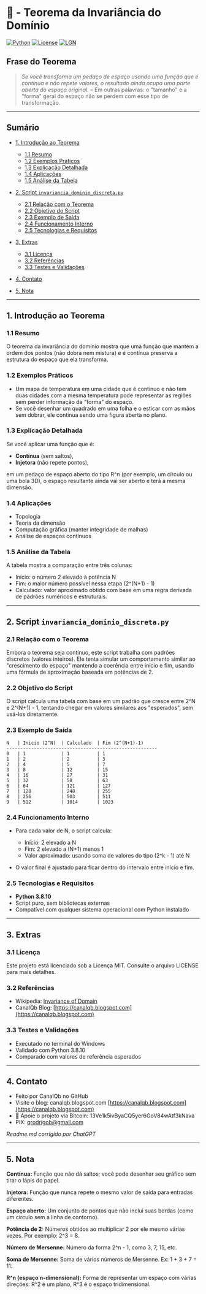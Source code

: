 # 🧠 - Teorema da Invariância do Domínio

[![Python](https://img.shields.io/badge/Python-3.7%2B-blue.svg)](https://www.python.org/)
[![License](https://img.shields.io/badge/license-MIT-green)](LICENSE)
[![LGN](https://img.shields.io/badge/Teorema-Invariância%20do%20Domínio-ff69b4.svg)](https://en.wikipedia.org/wiki/Invariance_of_domain)

## Frase do Teorema

> *Se você transforma um pedaço de espaço usando uma função que é contínua e não repete valores, o resultado ainda ocupa uma parte aberta do espaço original.* – Em outras palavras: o "tamanho" e a "forma" geral do espaço não se perdem com esse tipo de transformação.

---

## Sumário

* [1. Introdução ao Teorema](#1-introdução-ao-teorema)

  * [1.1 Resumo](#11-resumo)
  * [1.2 Exemplos Práticos](#12-exemplos-práticos)
  * [1.3 Explicação Detalhada](#13-explicação-detalhada)
  * [1.4 Aplicações](#14-aplicações)
  * [1.5 Análise da Tabela](#15-análise-da-tabela)
* [2. Script `invariancia_dominio_discreta.py`](#2-script-invariancia_dominio_discretapy)

  * [2.1 Relação com o Teorema](#21-relação-com-o-teorema)
  * [2.2 Objetivo do Script](#22-objetivo-do-script)
  * [2.3 Exemplo de Saída](#23-exemplo-de-saída)
  * [2.4 Funcionamento Interno](#24-funcionamento-interno)
  * [2.5 Tecnologias e Requisitos](#25-tecnologias-e-requisitos)
* [3. Extras](#3-extras)

  * [3.1 Licença](#31-licença)
  * [3.2 Referências](#32-referências)
  * [3.3 Testes e Validações](#33-testes-e-validações)
* [4. Contato](#4-contato)
* [5. Nota](#5-nota)

---

## 1. Introdução ao Teorema

### 1.1 Resumo

O teorema da invariância do domínio mostra que uma função que mantém a ordem dos pontos (não dobra nem mistura) e é contínua preserva a estrutura do espaço que ela transforma.

### 1.2 Exemplos Práticos

* Um mapa de temperatura em uma cidade que é contínuo e não tem duas cidades com a mesma temperatura pode representar as regiões sem perder informação da "forma" do espaço.
* Se você desenhar um quadrado em uma folha e o esticar com as mãos sem dobrar, ele continua sendo uma figura aberta no plano.

### 1.3 Explicação Detalhada

Se você aplicar uma função que é:

* **Contínua** (sem saltos),
* **Injetora** (não repete pontos),

em um pedaço de espaço aberto do tipo R^n (por exemplo, um círculo ou uma bola 3D), o espaço resultante ainda vai ser aberto e terá a mesma dimensão.

### 1.4 Aplicações

* Topologia
* Teoria da dimensão
* Computação gráfica (manter integridade de malhas)
* Análise de espaços contínuos

### 1.5 Análise da Tabela

A tabela mostra a comparação entre três colunas:

* Início: o número 2 elevado à potência N
* Fim: o maior número possível nessa etapa (2^(N+1) - 1)
* Calculado: valor aproximado obtido com base em uma regra derivada de padrões numéricos e estruturais.

---

## 2. Script `invariancia_dominio_discreta.py`

### 2.1 Relação com o Teorema

Embora o teorema seja contínuo, este script trabalha com padrões discretos (valores inteiros). Ele tenta simular um comportamento similar ao "crescimento do espaço" mantendo a coerência entre início e fim, usando uma fórmula de aproximação baseada em potências de 2.

### 2.2 Objetivo do Script

O script calcula uma tabela com base em um padrão que cresce entre 2^N e 2^(N+1) - 1, tentando chegar em valores similares aos "esperados", sem usá-los diretamente.

### 2.3 Exemplo de Saída

```
N   | Inicio (2^N)  | Calculado  | Fim (2^(N+1)-1)
-------------------------------------------------------
0   | 1             | 1          | 1
1   | 2             | 2          | 3
2   | 4             | 5          | 7
3   | 8             | 12         | 15
4   | 16            | 27         | 31
5   | 32            | 58         | 63
6   | 64            | 121        | 127
7   | 128           | 248        | 255
8   | 256           | 503        | 511
9   | 512           | 1014       | 1023
```

### 2.4 Funcionamento Interno

* Para cada valor de N, o script calcula:

  * Início: 2 elevado a N
  * Fim: 2 elevado a (N+1) menos 1
  * Valor aproximado: usando soma de valores do tipo (2^k - 1) até N

* O valor final é ajustado para ficar dentro do intervalo entre início e fim.

### 2.5 Tecnologias e Requisitos

* **Python 3.8.10**
* Script puro, sem bibliotecas externas
* Compatível com qualquer sistema operacional com Python instalado

---

## 3. Extras

### 3.1 Licença

Este projeto está licenciado sob a Licença MIT. Consulte o arquivo LICENSE para mais detalhes.

### 3.2 Referências

* Wikipedia: [Invariance of Domain](https://en.wikipedia.org/wiki/Invariance_of_domain)
* CanalQb Blog: [https://canalqb.blogspot.com](https://canalqb.blogspot.com)

### 3.3 Testes e Validações

* Executado no terminal do Windows
* Validado com Python 3.8.10
* Comparado com valores de referência esperados

---

## 4. Contato

* Feito por CanalQb no GitHub
* Visite o blog: canalqb.blogspot.com [https://canalqb.blogspot.com](https://canalqb.blogspot.com)
* 💸 Apoie o projeto via Bitcoin: 13Ve1k5ivByaCQ5yer6GoV84wAtf3kNava
* PIX: [qrodrigob@gmail.com](mailto:qrodrigob@gmail.com)

*Readme.md corrigido por ChatGPT*

---

## 5. Nota

**Contínua:**
Função que não dá saltos; você pode desenhar seu gráfico sem tirar o lápis do papel.

**Injetora:**
Função que nunca repete o mesmo valor de saída para entradas diferentes.

**Espaço aberto:**
Um conjunto de pontos que não inclui suas bordas (como um círculo sem a linha de contorno).

**Potência de 2:**
Números obtidos ao multiplicar 2 por ele mesmo várias vezes. Por exemplo: 2^3 = 8.

**Número de Mersenne:**
Número da forma 2^n - 1, como 3, 7, 15, etc.

**Soma de Mersenne:**
Soma de vários números de Mersenne. Ex: 1 + 3 + 7 = 11.

**R^n (espaço n-dimensional):**
Forma de representar um espaço com várias direções: R^2 é um plano, R^3 é o espaço tridimensional.
